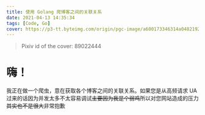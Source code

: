 ```yaml
---
title: 使用 Golang 爬博客之间的关联关系
date: 2021-04-13 14:35:34
tags: [Code, Go]
cover: https://p3-tt.byteimg.com/origin/pgc-image/a600173346314a0482192afad4dbdb55.png
---
```

> Pixiv id of the cover: 89022444

# 嗨！

我正在做一个爬虫，意在获取各个博客之间的关联关系。如果您是从高频请求 UA 过来的话因为并发太多不太容易调试~~主要因为我是个弱鸡~~所以对您网站造成的压力~~其实也不是很大~~非常抱歉